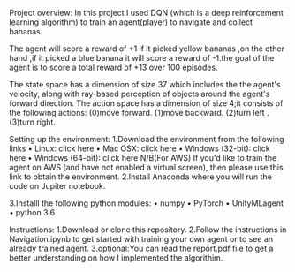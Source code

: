 Project overview:
In this project I used DQN (which is a deep reinforcement learning algorithm) to train an agent(player) to navigate and collect bananas.

The agent will score a reward of +1 if it picked yellow bananas ,on the other hand ,if it picked a blue banana it will score a reward of -1.the goal of the agent is to score a total reward of +13 over 100 episodes.

The state space has a dimension of size 37 which includes the the agent's velocity, along with ray-based perception of objects around the agent's forward direction. The action space has a dimension of size 4;it consists of the following actions:
(0)move forward.
(1)move backward.
(2)turn left .
(3)turn right.

[image1]: https://user-images.githubusercontent.com/10624937/42135619-d90f2f28-7d12-11e8-8823-82b970a54d7e.gif "Trained Agent"






Setting up the environment:
1.Download the environment from the following links
    • Linux: click here 
    • Mac OSX: click here 
    • Windows (32-bit): click here 
    • Windows (64-bit): click here 
N/B(For AWS) If you'd like to train the agent on AWS (and have not enabled a virtual screen), then please use this link to obtain the environment.
2.Install Anaconda where you will run the code on Jupiter notebook.

3.Installl the following python modules:
    • numpy
    • PyTorch
    • UnityMLagent
    •  python 3.6
      
      
      
      
      
Instructions:
1.Download or clone this repository.
2.Follow the instructions in Navigation.ipynb to get started with training your own agent or to see an already trained agent.
3.optional:You can read the report.pdf file to get a better understanding on how I implemented the algorithim.





